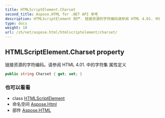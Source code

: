 ```yaml
---
title: HTMLScriptElement.Charset
second_title: Aspose.HTML for .NET API 参考
description: HTMLScriptElement 财产. 链接资源的字符编码请参阅 HTML 4.01. 中的字符集 属性定义
type: docs
weight: 10
url: /zh/net/aspose.html/htmlscriptelement/charset/
---
```

## HTMLScriptElement.Charset property

链接资源的字符编码。请参阅 HTML 4.01. 中的字符集 属性定义

```csharp
public string Charset { get; set; }
```

### 也可以看看

* class [HTMLScriptElement](../)
* 命名空间 [Aspose.Html](../../htmlscriptelement/)
* 部件 [Aspose.HTML](../../../)


